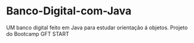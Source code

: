 # Banco-Digital-com-Java
UM banco digital feito em Java para estudar orientação á objetos. Projeto do Bootcamp GFT START
